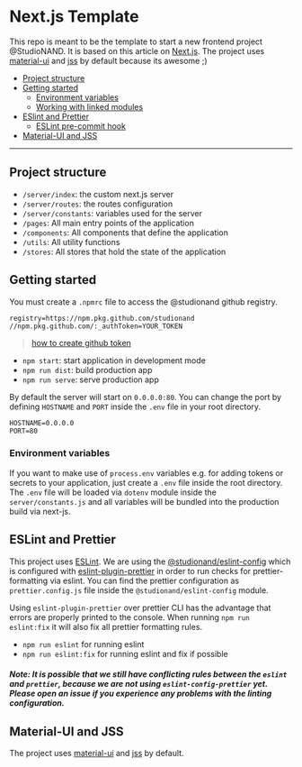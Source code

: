 # Next.js Template

This repo is meant to be the template to start a new frontend project @StudioNAND. It is based on this article on [Next.js](https://github.com/zeit/next.js/). The project uses [material-ui](https://material-ui.com/) and [jss](http://cssinjs.org/) by default because its awesome ;)

- [Project structure](#project-structure)
- [Getting started](#getting-started)
  - [Environment variables](#environment-variables)
  - [Working with linked modules](#working-with-linked-modules)
- [ESlint and Prettier](#eslint-and-prettier)
  - [ESLint pre-commit hook](#eslint-pre-commit-hook)
- [Material-UI and JSS](#material-ui-and-jss)

___________

## Project structure

- `/server/index`: the custom next.js server
- `/server/routes`: the routes configuration
- `/server/constants`: variables used for the server
- `/pages`: All main entry points of the application
- `/components`: All components that define the application
- `/utils`: All utility functions
- `/stores`: All stores that hold the state of the application

## Getting started

You must create a `.npmrc` file to access the @studionand github registry.

```
registry=https://npm.pkg.github.com/studionand
//npm.pkg.github.com/:_authToken=YOUR_TOKEN
```

> [how to create github token](https://help.github.com/en/github/authenticating-to-github/creating-a-personal-access-token-for-the-command-line)

- `npm start`: start application in development mode
- `npm run dist`: build production app
- `npm run serve`: serve production app

By default the server will start on `0.0.0.0:80`. You can change the port by defining `HOSTNAME` and `PORT` inside the `.env` file in your root directory.

```
HOSTNAME=0.0.0.0
PORT=80
```

### Environment variables

If you want to make use of `process.env` variables e.g. for adding tokens or secrets to your application, just create a `.env` file inside the root directory. The `.env` file will be loaded via `dotenv` module inside the `server/constants.js` and all variables will be bundled into the production build via next-js.


## ESLint and Prettier

This project uses [ESLint](https://eslint.org/). We are using the [@studionand/eslint-config](https://www.npmjs.com/package/@studionand/eslint-config) which is configured with [eslint-plugin-prettier](https://github.com/prettier/eslint-plugin-prettier) in order to run checks for prettier-formatting via eslint. You can find the prettier configuration as `prettier.config.js` file inside the `@studionand/eslint-config` module.

Using `eslint-plugin-prettier` over prettier CLI has the advantage that errors are properly printed to the console. When running `npm run eslint:fix` it will also fix all prettier formatting rules.

- `npm run eslint` for running eslint
- `npm run eslint:fix` for running eslint and fix if possible

##### Note: It is possible that we still have conflicting rules between the `eslint` and `prettier`, because we are not using `eslint-config-prettier` yet. Please open an issue if you experience any problems with the linting configuration.

## Material-UI and JSS

The project uses [material-ui](https://material-ui.com/) and [jss](http://cssinjs.org/) by default.